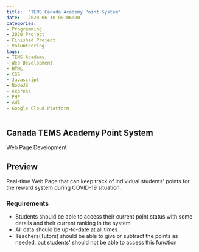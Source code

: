 ```yaml
---
title:  "TEMS Canada Academy Point System"
date:   2020-06-10 00:06:00
categories:
- Programming
- 2020 Project
- Finished Project
- Volunteering
tags:
- TEMS Academy
- Web Development
- HTML
- CSS
- Javascript
- NodeJS
- express
- PHP
- AWS
- Google Cloud Platform
---
```


## Canada TEMS Academy Point System
Web Page Development

## Preview
Real-time Web Page that can keep track of individual students' points for the reward system during COVID-19 situation.

### Requirements
* Students should be able to access their current point status with some details and their current ranking in the system
* All data should be up-to-date at all times
* Teachers(Tutors) should be able to give or subtract the points as needed, but students' should not be able to access this function
